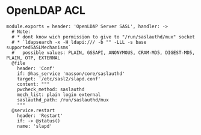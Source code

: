 
# OpenLDAP ACL

    module.exports = header: 'OpenLDAP Server SASL', handler: ->
      # Note:
      # * dont know wich permission to give to "/run/saslauthd/mux" socket
      # * `ldapsearch -x -H ldapi:/// -b "" -LLL -s base supportedSASLMechanisms`
      #   possible values: PLAIN, GSSAPI, ANONYMOUS, CRAM-MD5, DIGEST-MD5, PLAIN, OTP, EXTERNAL
      @file
        header: 'Conf'
        if: @has_service 'masson/core/saslauthd'
        target: '/etc/sasl2/slapd.conf'
        content: """
        pwcheck_method: saslauthd
        mech_list: plain login external
        saslauthd_path: /run/saslauthd/mux
        """
      @service.restart
        header: 'Restart'
        if: -> @status()
        name: 'slapd'
